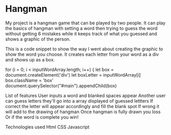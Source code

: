 # Hangman 
My project is a hangman game that can be played by two people. It can play the basics of hangman with setting a word then trying to guess the word without getting 6 mistakes while it keeps track of what you guessed and shows a graphic of the person. 

This is a code snippet to show the way I went about creating the graphic to show the word you choose. It creates each letter from your word as a div and shows up as a box.

for (i = 0; i < inputWordArray.length; i++) {
            let box = document.createElement('div')
            let boxLetter = inputWordArray[i]
            box.className = 'box'
            document.querySelector("#main").appendChild(box)

List of features 
    User inputs a word and blanked spaces appear
    Another user can guess letters they'll go into a array displayed of guessed lettters
    If correct the letter will appear accordingly and fill the blank spot
    If wrong it will add to the drawing of hangman
    Once hangman is fully drawn you loss
    Or if the word is complete you win!

Technologies used
    Html
    CSS
    Javascript

